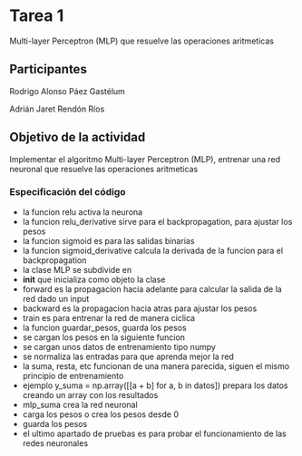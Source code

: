 # Tarea 1
Multi-layer Perceptron (MLP) que resuelve las operaciones aritmeticas 

## Participantes 
Rodrigo Alonso Páez Gastélum

Adrián Jaret Rendón Ríos 

## Objetivo de la actividad 

Implementar el algoritmo Multi-layer Perceptron (MLP), entrenar una red neuronal que resuelve las operaciones aritmeticas 

### Especificación del código

- la funcion relu activa la neurona 
- la funcion relu_derivative sirve para el backpropagation, para ajustar los pesos
- la funcion sigmoid es para las salidas binarias
- la funcion sigmoid_derivative calcula la derivada de la funcion para el backpropagation
- la clase MLP se subdivide en 
- __init__ que inicializa como objeto la clase
- forward es la propagacion hacia adelante para calcular la salida de la red dado un input
- backward es la propagacion hacia atras para ajustar los pesos 
- train es para entrenar la red de manera ciclica 
- la funcion guardar_pesos, guarda los pesos
- se cargan los pesos en la siguiente funcion
- se cargan unos datos de entrenamiento tipo numpy
- se normaliza las entradas para que aprenda mejor la red
- la suma, resta, etc funcionan de una manera parecida, siguen el mismo principio de entrenamiento 
- ejemplo y_suma = np.array([[a + b] for a, b in datos]) prepara los datos creando un array con los resultados
- mlp_suma crea la red neuronal 
- carga los pesos o crea los pesos desde 0
- guarda los pesos 
- el ultimo apartado de pruebas es para probar el funcionamiento de las redes neuronales 
